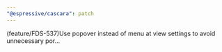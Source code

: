 ```yaml
---
"@espressive/cascara": patch
---
```


(feature/FDS-537)Use popover instead of menu at view settings to avoid unnecessary por…
